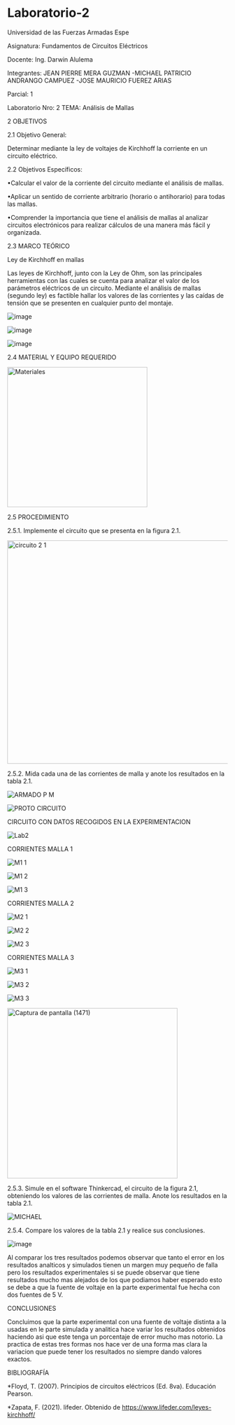 # Laboratorio-2


Universidad de las Fuerzas Armadas Espe

Asignatura: Fundamentos de Circuitos Eléctricos

Docente: Ing. Darwin Alulema

Integrantes: JEAN PIERRE MERA GUZMAN -MICHAEL PATRICIO ANDRANGO CAMPUEZ -JOSE MAURICIO FUEREZ ARIAS

Parcial: 1

Laboratorio Nro: 2 TEMA: Análisis de Mallas

2  OBJETIVOS

2.1  Objetivo General:

Determinar mediante la ley de voltajes de Kirchhoff la corriente en un circuito eléctrico.

2.2  Objetivos Específicos:

•Calcular el valor de la corriente del circuito mediante el análisis de mallas.

•Aplicar un sentido de corriente arbitrario (horario o antihorario) para todas las mallas.

•Comprender la importancia que tiene el análisis de mallas al analizar circuitos electrónicos para realizar cálculos de una manera más fácil y organizada.

2.3 MARCO TEÓRICO 

Ley de Kirchhoff en mallas

Las leyes de Kirchhoff, junto con la Ley de Ohm, son las principales herramientas con las cuales se cuenta para analizar el valor de los parámetros eléctricos de un circuito. Mediante el análisis de mallas (segundo ley) es factible hallar los valores de las corrientes y las caídas de tensión que se presenten en cualquier punto del montaje.


![image](https://user-images.githubusercontent.com/104911658/202546392-2af22d4d-bfad-4c04-9484-726178589549.png)

![image](https://user-images.githubusercontent.com/104911658/202544301-f21c5ef3-482d-4cb2-be8c-af0e9a6c968b.png)

![image](https://user-images.githubusercontent.com/104911658/202546246-1b7b6070-c4b4-468c-a53b-3b1ab1187cfb.png)

2.4  MATERIAL Y EQUIPO REQUERIDO

<img width="320" alt="Materiales" src="https://user-images.githubusercontent.com/117534483/202628052-c6380ec4-b6c3-4dd4-b2fc-bcd7a2d9a882.png">

2.5  PROCEDIMIENTO

2.5.1.	Implemente el circuito que se presenta en la figura 2.1.

<img width="510" alt="circuito 2 1" src="https://user-images.githubusercontent.com/117534483/202628835-526e1a3d-c991-4841-88d8-9b33c2bea0ac.png">

2.5.2.	Mida cada una de las corrientes de malla y anote los resultados en la tabla 2.1.

![ARMADO P M](https://user-images.githubusercontent.com/117534483/202632322-3bffca94-b4b7-4f1a-b77b-7cdbd217eb8e.jpg)

![PROTO CIRCUITO](https://user-images.githubusercontent.com/117534483/202632337-f739775a-0cfc-4d61-b76b-711c35f92871.jpg)

CIRCUITO CON DATOS RECOGIDOS EN LA EXPERIMENTACION

![Lab2](https://user-images.githubusercontent.com/117534483/202651540-2ced2859-81fc-44b4-88b6-06c6fb20bad6.jpeg)

CORRIENTES MALLA 1

![M1 1](https://user-images.githubusercontent.com/117534483/202632419-5a28594d-e3ea-4ef8-8153-5a4d821946b7.jpg)

![M1 2](https://user-images.githubusercontent.com/117534483/202632424-0a8f771e-53b2-4f2f-85ba-e0e1f2c5edf0.jpg)

![M1 3](https://user-images.githubusercontent.com/117534483/202632426-7b1753ef-1363-4029-9e51-e2887899a007.jpg)

CORRIENTES MALLA 2

![M2 1](https://user-images.githubusercontent.com/117534483/202632541-3e3c09f7-4b63-4ddc-b7d9-f824fb445046.jpg)

![M2 2](https://user-images.githubusercontent.com/117534483/202632545-cff08955-f88b-4934-9a70-6593ad375d21.jpg)

![M2 3](https://user-images.githubusercontent.com/117534483/202632548-c90b54a0-42ba-488c-b042-3e3a73f4bf9e.jpg)

CORRIENTES MALLA 3

![M3 1](https://user-images.githubusercontent.com/117534483/202632599-05f50be4-0d15-4178-8b9b-a0a27813014c.jpg)

![M3 2](https://user-images.githubusercontent.com/117534483/202632620-c2c2e56c-c96f-44cc-b0e3-3dcd65ccdb1b.jpg)

![M3 3](https://user-images.githubusercontent.com/117534483/202632623-ed07537e-97eb-4c82-b9cf-63273dd83c29.jpg)

<img width="389" alt="Captura de pantalla (1471)" src="https://user-images.githubusercontent.com/117534483/202738916-241cd172-036e-4b4b-a9af-e8bcb5365f04.png">


2.5.3.	Simule en el software Thinkercad, el circuito de la figura 2.1, obteniendo los valores de las corrientes de malla. Anote los resultados en la tabla 2.1.


![MICHAEL](https://user-images.githubusercontent.com/107088999/202735379-4f2e6534-1fd4-4a56-9450-1e7b8782e8ae.png)


2.5.4.	Compare los valores de la tabla 2.1 y realice sus conclusiones.


![image](https://user-images.githubusercontent.com/107088999/202749022-45f2b710-0aac-43b5-8269-34d3c1ddfca5.png)


Al comparar los tres resultados podemos observar que tanto el error en los resultados analticos y simulados tienen un margen muy pequeño de falla pero los resultados experimentales si se puede observar que tiene resultados mucho mas alejados de los que podiamos haber esperado esto se debe a que la fuente de voltaje en la parte experimental fue hecha con dos fuentes de 5 V.


CONCLUSIONES

Concluimos que la parte experimental con una fuente de voltaje distinta a la usadas en le parte simulada y analitica hace variar los resultados obtenidos haciendo asi que este tenga un porcentaje de error mucho mas notorio.
La practica de estas tres formas nos hace ver de una forma mas clara la variacion que puede tener los resultados no siempre dando valores exactos. 


BIBLIOGRAFÍA

*Floyd, T. (2007). Principios de circuitos eléctricos (Ed. 8va). Educación Pearson.

*Zapata, F. (2021). lifeder. Obtenido de https://www.lifeder.com/leyes-kirchhoff/
